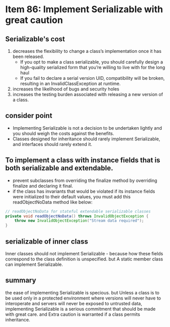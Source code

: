 # Item 86: Implement Serializable with great caution

## Serializable's cost 

1. decreases the flexibility to change a class’s implementation once it has been released.
    - If you opt to make a class serializable, you should carefully design a high-quality serialized form that you’re willing to live with for the long haul
    - If you fail to declare a serial version UID, compatibility will be broken, resulting in an InvalidClassException at runtime.
2. increases the likelihood of bugs and security holes
3. increases the testing burden associated with releasing a new version of a class.

## consider point
 - Implementing Serializable is not a decision to be undertaken lightly and you should weigh the costs against the benefits. 
 - Classes designed for inheritance should rarely implement Serializable, and interfaces should rarely extend it. 

## To implement a class with instance fields that is both serializable and extendable.
 - prevent subclasses from overriding the finalize method by overriding finalize and declaring it final. 
 - if the class has invariants that would be violated if its instance fields were initialized to their default values, you must add this readObjectNoData method like below:

```java
// readObjectNoData for stateful extendable serializable classes
private void readObjectNoData() throws InvalidObjectException {
    throw new InvalidObjectException("Stream data required");
}
```


## serializable of inner class
Inner classes should not implement Serializable 
    - because how these fields correspond to the class definition is unspecified.
but A static member class can implement Serializable.


## summary

the ease of implementing Serializable is specious. 
but Unless a class is to be used only in a protected environment where versions will never have to interoperate and servers will never be exposed to untrusted data, 
implementing Serializable is a serious commitment that should be made with great care. 
and Extra caution is warranted if a class permits inheritance.